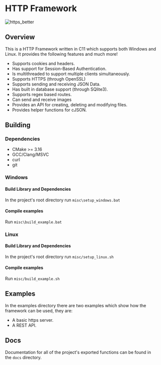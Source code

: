# HTTP Framework
![https_better](https://github.com/user-attachments/assets/1dc31790-dda6-438a-9cad-815ff57019d3)


## Overview

This is a HTTP Framework written in C11 which supports both Windows and Linux.
It provides the following features and much more!

- Supports cookies and headers.
- Has support for Session-Based Authentication.
- Is multithreaded to support multiple clients simultaneously.
- Supports HTTPS (through OpenSSL)
- Supports sending and receiving JSON Data.
- Has built in database support (through SQlite3).
- Supports regex based routes.
- Can send and receive images
- Provides an API for creating, deleting and modifying files.
- Provides helper functions for cJSON.

## Building

### Dependencies
- CMake >= 3.16
- GCC/Clang/MSVC
- curl
- git


### Windows

#### Build Library and Dependencies
In the project's root directory run `misc\setup_windows.bat`


#### Compile examples
Run `misc\build_example.bat`

### Linux

#### Build Library and Dependencies
In the project's root directory run `misc/setup_linux.sh`


#### Compile examples
Run `misc/build_example.sh`

## Examples

In the examples directory there are two examples which show how the 
framework can be used, they are:

- A basic https server.
- A REST API.

## Docs

Documentation for all of the project's exported functions can be found
in the `docs` directory.
